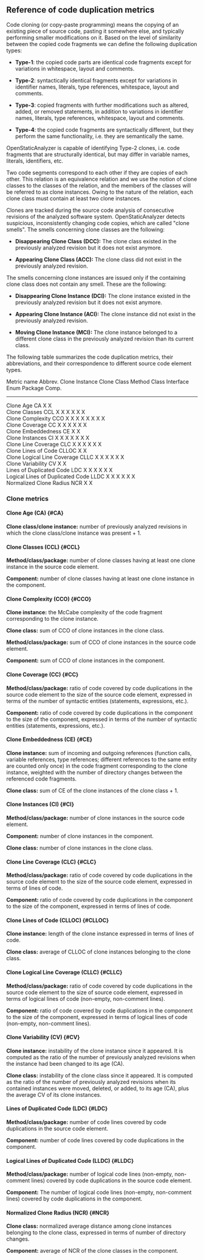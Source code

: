 ## Reference of code duplication metrics

Code cloning (or copy-paste programming) means the copying of an existing piece of source code, pasting it somewhere else, and typically performing smaller modifications on it. Based on the level of similarity between the copied code fragments we can define the following duplication types:

- **Type-1**: the copied code parts are identical code fragments except for variations in whitespace, layout and comments.

- **Type-2**: syntactically identical fragments except for variations in identifier names, literals, type references, whitespace, layout and comments.

- **Type-3**: copied fragments with further modifications such as altered, added, or removed statements, in addition to variations in identifier names, literals, type references, whitespace, layout and comments.

- **Type-4**: the copied code fragments are syntactically different, but they perform the same functionality, i.e. they are semantically the same.

OpenStaticAnalyzer is capable of identifying Type-2 clones, i.e. code fragments that are structurally identical, but may differ in variable names, literals, identifiers, etc.

Two code segments correspond to each other if they are copies of each other. This relation is an equivalence relation and we use the notion of clone classes to the classes of the relation, and the members of the classes will be referred to as clone instances. Owing to the nature of the relation, each clone class must contain at least two clone instances.

Clones are tracked during the source code analysis of consecutive revisions of the analyzed software system. OpenStaticAnalyzer detects suspicious, inconsistently changing code copies, which are called "clone smells". The smells concerning clone classes are the following:

- **Disappearing Clone Class (DCC):** The clone class existed in the previously analyzed revision but it does not exist anymore.

- **Appearing Clone Class (ACC):** The clone class did not exist in the previously analyzed revision.

The smells concerning clone instances are issued only if the containing clone class does not contain any smell. These are the following:

- **Disappearing Clone Instance (DCI):** The clone instance existed in the previously analyzed revision but it does not exist anymore.

- **Appearing Clone Instance (ACI):** The clone instance did not exist in the previously analyzed revision.

- **Moving Clone Instance (MCI):** The clone instance belonged to a different clone class in the previously analyzed revision than its current class.

The following table summarizes the code duplication metrics, their abbreviations, and their correspondence to different source code element types.

  Metric name                       Abbrev.   Clone Instance   Clone Class   Method   Class   Interface   Enum   Package   Comp.  
  --------------------------------- -------- ---------------- ------------- -------- ------- ----------- ------ --------- ------- 
  Clone Age                         CA       X                X                                                                   
  Clone Classes                     CCL                                     X        X       X           X      X         X       
  Clone Complexity                  CCO      X                X             X        X       X           X      X         X       
  Clone Coverage                    CC                                      X        X       X           X      X         X       
  Clone Embeddedness                CE       X                X                                                                   
  Clone Instances                   CI                        X             X        X       X           X      X         X       
  Clone Line Coverage               CLC                                     X        X       X           X      X         X       
  Clone Lines of Code               CLLOC    X                X                                                                   
  Clone Logical Line Coverage       CLLC                                    X        X       X           X      X         X       
  Clone Variability                 CV       X                X                                                                   
  Lines of Duplicated Code          LDC                                     X        X       X           X      X         X       
  Logical Lines of Duplicated Code  LLDC                                    X        X       X           X      X         X       
  Normalized Clone Radius           NCR                       X                                                           X       

### Clone metrics

#### Clone Age (CA) {#CA}

**Clone class/clone instance:** number of previously analyzed revisions in which the clone class/clone instance was present + 1.

#### Clone Classes (CCL) {#CCL}

**Method/class/package:** number of clone classes having at least one clone instance in the source code element.

**Component:** number of clone classes having at least one clone instance in the component.

#### Clone Complexity (CCO) {#CCO}

**Clone instance:** the McCabe complexity of the code fragment corresponding to the clone instance.

**Clone class:** sum of CCO of clone instances in the clone class.

**Method/class/package:** sum of CCO of clone instances in the source code element.

**Component:** sum of CCO of clone instances in the component.

#### Clone Coverage (CC) {#CC}

**Method/class/package:** ratio of code covered by code duplications in the source code element to the size of the source code element, expressed in terms of the number of syntactic entities (statements, expressions, etc.).

**Component:** ratio of code covered by code duplications in the component to the size of the component, expressed in terms of the number of syntactic entities (statements, expressions, etc.).

#### Clone Embeddedness (CE) {#CE}

**Clone instance:** sum of incoming and outgoing references (function calls, variable references, type references; different references to the same entity are counted only once) in the code fragment corresponding to the clone instance, weighted with the number of directory changes between the referenced code fragments.

**Clone class:** sum of CE of the clone instances of the clone class + 1.

#### Clone Instances (CI) {#CI}

**Method/class/package:** number of clone instances in the source code element.

**Component:** number of clone instances in the component.

**Clone class:** number of clone instances in the clone class.

#### Clone Line Coverage (CLC) {#CLC}

**Method/class/package:** ratio of code covered by code duplications in the source code element to the size of the source code element, expressed in terms of lines of code.

**Component:** ratio of code covered by code duplications in the component to the size of the component, expressed in terms of lines of code.

#### Clone Lines of Code (CLLOC) {#CLLOC}

**Clone instance:** length of the clone instance expressed in terms of lines of code.

**Clone class:** average of CLLOC of clone instances belonging to the clone class.

#### Clone Logical Line Coverage (CLLC) {#CLLC}

**Method/class/package:** ratio of code covered by code duplications in the source code element to the size of source code element, expressed in terms of logical lines of code (non-empty, non-comment lines).

**Component:** ratio of code covered by code duplications in the component to the size of the component, expressed in terms of logical lines of code (non-empty, non-comment lines).

#### Clone Variability (CV) {#CV}

**Clone instance:** instability of the clone instance since it appeared. It is computed as the ratio of the number of previously analyzed revisions when the instance had been changed to its age (CA).

**Clone class:** instability of the clone class since it appeared. It is computed as the ratio of the number of previously analyzed revisions when its contained instances were moved, deleted, or added, to its age (CA), plus the average CV of its clone instances.

#### Lines of Duplicated Code (LDC) {#LDC}

**Method/class/package:** number of code lines covered by code duplications in the source code element.

**Component:** number of code lines covered by code duplications in the component.

#### Logical Lines of Duplicated Code (LLDC) {#LLDC}

**Method/class/package:** number of logical code lines (non-empty, non-comment lines) covered by code duplications in the source code element.

**Component:** The number of logical code lines (non-empty, non-comment lines) covered by code duplications in the component.

#### Normalized Clone Radius (NCR) {#NCR}

**Clone class:** normalized average distance among clone instances belonging to the clone class, expressed in terms of number of directory changes.

**Component:** average of NCR of the clone classes in the component.

